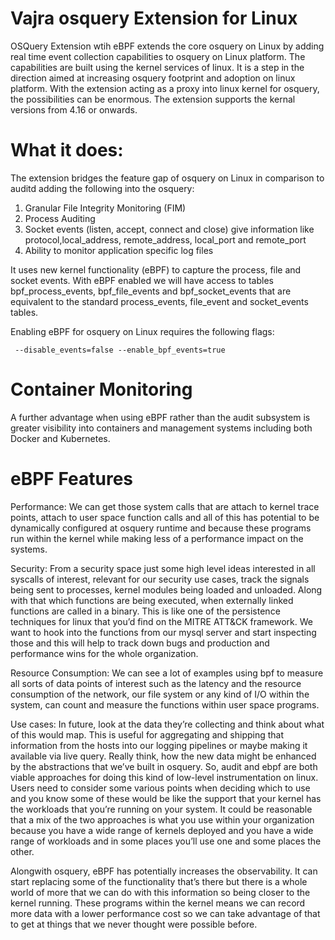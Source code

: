 # Vajra osquery Extension for Linux 

OSQuery Extension wtih eBPF extends the core osquery on Linux by adding real time event collection capabilities to osquery on Linux platform. The capabilities are built using the kernel services of linux. It is a step in the direction aimed at increasing osquery footprint and adoption on linux platform. With the extension acting as a proxy into linux kernel for osquery, the possibilities can be enormous. The extension supports the kernal versions from 4.16 or onwards.

# What it does: 

The extension bridges the feature gap of osquery on Linux in comparison to auditd adding the following into the osquery: 
1. Granular File Integrity Monitoring (FIM) 
2. Process Auditing 
3. Socket events (listen, accept, connect and close) give information like protocol,local_address, remote_address, local_port and remote_port
4. Ability to monitor application specific log files


It uses new kernel functionality (eBPF) to capture the process, file and socket events.
With eBPF enabled we will have access to tables bpf_process_events, bpf_file_events and bpf_socket_events that are equivalent to the standard process_events, file_event and socket_events tables.

Enabling eBPF for osquery on Linux requires the following flags:


	 --disable_events=false --enable_bpf_events=true

# Container Monitoring
A further advantage when using eBPF rather than the audit subsystem is greater visibility into containers and management systems including both Docker and Kubernetes.


# eBPF Features

Performance: We can get those system calls that are attach to kernel trace points, attach to user space function calls and all of this has potential to be dynamically configured at osquery runtime and because these programs run within the kernel while making less of a performance impact on the systems.

Security: From a security space just some high level ideas interested in all syscalls of interest, relevant for our security use cases, track the signals being sent to processes, kernel modules being loaded and unloaded. Along with that which functions are being executed, when externally linked functions are called in a binary. This is like one of the persistence techniques for linux that you’d find on the MITRE ATT&CK framework. We want to hook into the functions from our mysql server and start inspecting those and this will help to track down bugs and production and performance wins for the whole organization.

Resource Consumption: We can see a lot of examples using bpf to measure all sorts of data points of interest such as the latency and the resource consumption of the network, our file system or any kind of I/O within the system, can count and measure the functions within user space programs.

Use cases: In future, look at the data they’re collecting and think about what of this would map. This is useful for aggregating and shipping that information from the hosts into our logging pipelines or maybe making it available via live query. Really think, how the new data might be enhanced by the abstractions that we’ve built in osquery. So, audit and ebpf are both viable approaches for doing this kind of low-level instrumentation on linux. Users need to consider some various points when deciding which to use and you know some of these would be like the support that your kernel has the workloads that you’re running on your system. It could be reasonable that a mix of the two approaches is what you use within your organization because you have a wide range of kernels deployed and you have a wide range of workloads and in some places you’ll use one and some places the other.

Alongwith osquery, eBPF has potentially increases the observability. It can start replacing some of the functionality that’s there but there is a whole world of more that we can do with this information so being closer to the kernel running. These programs within the kernel means we can record more data with a lower performance cost so we can take advantage of that to get at things that we never thought were possible before.
